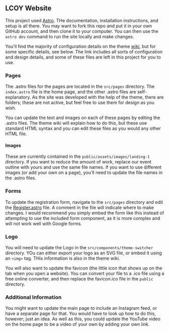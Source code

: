 ## LCOY Website
This project used [Astro](https://astro.build/). THe documentation, installation instructions, and setup is all there. You may want to fork this repo and put it in your own GitHub account, and then clone it to your computer. You can then use the `astro dev` command to run the site locally and make changes.

You'll find the majority of configuration details on the theme [wiki](https://github.com/littlesticks/odyssey-theme), but for some specific details, see below. The link includes all sorts of configuration and design details, and some of these files are left in this project for you to use.

### Pages

The .astro files for the pages are located in the `src/pages` directory. The `index.astro` file is the home page, and the other .astro files are self-explanatory. As the site was developed with the help of the theme, there are folders; these are not active, but feel free to use them for design as you wish.

You can update the text and images on each of these pages by editing the .astro files. The theme wiki will explain how to do this, but these use standard HTML syntax and you can edit these files as you would any other HTML file. 

#### Images
These are currently contained in the `public/assets/images/landing-1` directory. If you want to reduce the amount of work, replace our event outline with yours and use the same file names. If you want to use different images (or add your own on a page), you'll need to update the file names in the .astro files.

### Forms

To update the registration form, navigate to the `src/pages` directory and edit the [Register.astro](src/pages/register.astro) file. A comment in the file will indicate where to make changes. I would recommend you simply embed the form like this instead of attempting to use the included form component, as it is more complex and will not work well with Google forms.

### Logo
You will need to update the Logo in the `src/components/theme-switcher` directory. YOu can either export your logo as an SVG file, or embed it using an `<img>` tag. THis information is also in the theme wiki.

You will also want to update the favicon (the little icon that shows up on the tab when you open a website). You can convert your file to a .ico file using a free online converter, and then replace the favicon.ico file in the `public` directory.

### Additional Information

You might want to update the main page to include an Instagram feed, or have a separate page for that. You would have to look up how to do this, however; just an idea. As well as this, you could update the YouTube video on the home page to be a video of your own by adding your own link.